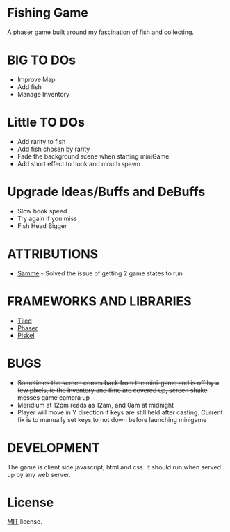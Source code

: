 Fishing Game
==========================

A phaser game built around my fascination of fish and collecting.

BIG TO DOs
==================
* Improve Map
* Add fish
* Manage Inventory

Little TO DOs
==================
* Add rarity to fish
* Add fish chosen by rarity
* Fade the background scene when starting miniGame
* Add short effect to hook and mouth spawn



Upgrade Ideas/Buffs and DeBuffs
==================
* Slow hook speed
* Try again if you miss
* Fish Head Bigger

ATTRIBUTIONS
==================

* [Samme](http://www.html5gamedevs.com/profile/22815-samme/) - Solved the issue of getting 2 game states to run


FRAMEWORKS AND LIBRARIES
========================

* [Tiled](http://www.mapeditor.org/)
* [Phaser](http://phaser.io/)
* [Piskel](http://piskelapp.com/)

BUGS
==================

* ~~Sometimes the screen comes back from the mini-game and is off by a few pixels, ie the inventory and time are covered up, screen shake messes game camera up~~
* Meridium at 12pm reads as 12am, and 0am at midnight
* Player will move in Y direction if keys are still held after casting. Current fix is to manually set keys to not down before launching minigame

DEVELOPMENT
===========

The game is client side javascript, html and css. It should run when served up by any web server.

License
=======

[MIT](http://en.wikipedia.org/wiki/MIT_License) license.

